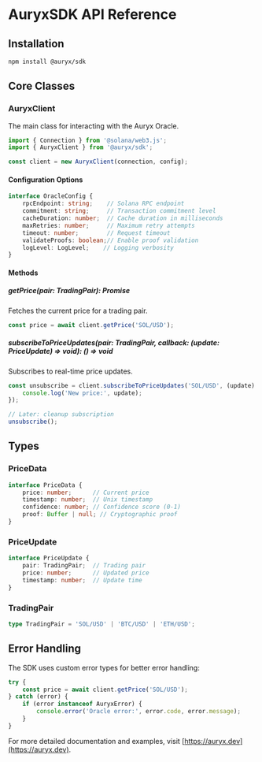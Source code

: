 # AuryxSDK API Reference

## Installation

```bash
npm install @auryx/sdk
```

## Core Classes

### AuryxClient

The main class for interacting with the Auryx Oracle.

```typescript
import { Connection } from '@solana/web3.js';
import { AuryxClient } from '@auryx/sdk';

const client = new AuryxClient(connection, config);
```

#### Configuration Options

```typescript
interface OracleConfig {
    rpcEndpoint: string;    // Solana RPC endpoint
    commitment: string;     // Transaction commitment level
    cacheDuration: number;  // Cache duration in milliseconds
    maxRetries: number;     // Maximum retry attempts
    timeout: number;        // Request timeout
    validateProofs: boolean;// Enable proof validation
    logLevel: LogLevel;    // Logging verbosity
}
```

#### Methods

##### getPrice(pair: TradingPair): Promise<PriceData>
Fetches the current price for a trading pair.

```typescript
const price = await client.getPrice('SOL/USD');
```

##### subscribeToPriceUpdates(pair: TradingPair, callback: (update: PriceUpdate) => void): () => void
Subscribes to real-time price updates.

```typescript
const unsubscribe = client.subscribeToPriceUpdates('SOL/USD', (update) => {
    console.log('New price:', update);
});

// Later: cleanup subscription
unsubscribe();
```

## Types

### PriceData
```typescript
interface PriceData {
    price: number;      // Current price
    timestamp: number;  // Unix timestamp
    confidence: number; // Confidence score (0-1)
    proof: Buffer | null; // Cryptographic proof
}
```

### PriceUpdate
```typescript
interface PriceUpdate {
    pair: TradingPair;  // Trading pair
    price: number;      // Updated price
    timestamp: number;  // Update time
}
```

### TradingPair
```typescript
type TradingPair = 'SOL/USD' | 'BTC/USD' | 'ETH/USD';
```

## Error Handling

The SDK uses custom error types for better error handling:

```typescript
try {
    const price = await client.getPrice('SOL/USD');
} catch (error) {
    if (error instanceof AuryxError) {
        console.error('Oracle error:', error.code, error.message);
    }
}
```

For more detailed documentation and examples, visit [https://auryx.dev](https://auryx.dev).